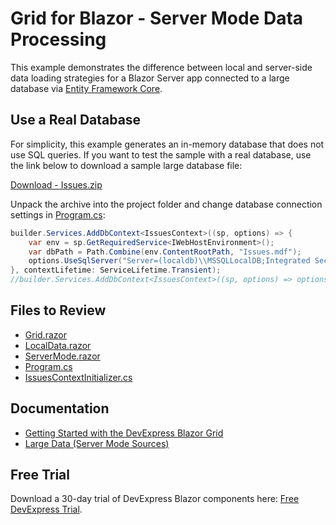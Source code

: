 # Grid for Blazor - Server Mode Data Processing
This example demonstrates the difference between local and server-side data loading strategies for a Blazor Server app connected to a large database via [Entity Framework Core](https://learn.microsoft.com/en-us/ef/core/).

## Use a Real Database
For simplicity, this example generates an in-memory database that does not use SQL queries. If you want to test the sample with a real database, use the link below to download a sample large database file:

[Download - Issues.zip](https://downloads.devexpress.com/blazor/issues.zip)

Unpack the archive into the project folder and change database connection settings in [Program.cs](./CS/Program.cs):
```cs
builder.Services.AddDbContext<IssuesContext>((sp, options) => {
    var env = sp.GetRequiredService<IWebHostEnvironment>();
    var dbPath = Path.Combine(env.ContentRootPath, "Issues.mdf");
    options.UseSqlServer("Server=(localdb)\\MSSQLLocalDB;Integrated Security=true;AttachDbFileName=" + dbPath);
}, contextLifetime: ServiceLifetime.Transient);
//builder.Services.AddDbContext<IssuesContext>((sp, options) => options.UseInMemoryDatabase("Issues"), contextLifetime: ServiceLifetime.Transient);
```

## Files to Review

- [Grid.razor](./CS/Pages/Grid.razor)
- [LocalData.razor](./CS/Pages/LocalData.razor)
- [ServerMode.razor](./CS/Pages/ServerMode.razor)
- [Program.cs](./CS/Program.cs)
- [IssuesContextInitializer.cs](./CS/Models/IssuesContextInitializer.cs)

## Documentation

- [Getting Started with the DevExpress Blazor Grid](https://docs.devexpress.com/Blazor/403625/grid/get-started-with-grid)
- [Large Data (Server Mode Sources)](https://docs.devexpress.com/Blazor/403737/components/grid/bind-to-data#large-data-server-mode-sources)
    
## Free Trial
Download a 30-day trial of DevExpress Blazor components here: [Free DevExpress Trial](https://www.devexpress.com/products/try/).
